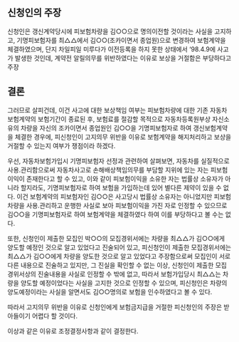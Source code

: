 ## 신청인의 주장
신청인은 갱신계약당시에 피보험차량을 김○○으로 명의이전할 것이라는 사실을 고지하고, 기명피보험자를 최△△에서 김○○(조카이면서 종업원)으로 변경하여 보험계약을 체결하였으며, 단지 차일피일 미루다가 이전등록을 하지 못한 상태에서 ‘98.4.9에 사고가 발생한 것인데, 계약전 알릴의무를 위반하였다는 이유로 보상을 거절함은 부당하다고 주장

## 결론
그러므로 살피건데, 이건 사고에 대한 보상책임 여부는 피보험차량에 대한 기존 자동차보험계약의 보험기간이 종료된 후, 보험료를 절감할 목적으로 자동차등록원부상 자신소유의 차량을 자신의 조카이면서 종업원인 김○○을 기명피보험자로 하여 갱신보험계약을 체결한 경우에, 피신청인이  고지의무 위반을 이유로 보험계약을 해지처리하고 보상을 거절할 수 있는지 여부가 쟁점이라 하겠다. 

우선, 자동차보험가입시 기명피보험자 선정과 관련하여 살펴보면, 자동차를 실질적으로 사용․관리함으로써 자동차사고로 손해배상책임의무를 부담할 지위에 있는 자는 피보험이익이 존재한다고 할 수 있고, 이와 같이 피보험이익을 소유한 자는 법률상 소유자가 아니라 할지라도, 기명피보험자로 하여 보험을 가입하는데 있어 별다른 제약이 있을 수 없다. 이건 보험계약의 피보험자인 김○○은 사고당시 법률상 소유자는 아니었지만 피보험차량을 사용․관리하고 운행한 사실로 보아 피보험이익을 가진 자로 인정할 수 있으므로 김○○을 기명피보험자로 하여 보험계약을 체결하였다 하여 이를 부당하다고 볼 수는 없다.

또한, 신청인이 제출한 모집인 박○○의 모집경위서에는 차량을 최△△가 김○○에게 양도할 예정인 것으로 알고 있었다고 진술되어 있고, 피신청인이 제출한 모집경위서에는 최△△가 김○○에게 차량을 양도한 것으로 알고 있었다고 주장함으로써 모집인이 서로 다른 내용으로 진술하고 있지만, 그 진실을 확인할 수 없는 이상, 신청인이 제출한 모집경위서상의 진술내용을 사실로 인정할 수 밖에 없고, 따라서 보험가입당시 최△△는 차량을 양도할 예정이었다는 사실을 고지한 것으로 인정할 수 있으며, 피신청인은 차량의 양도예정이라는 사실을 알면서도 김○○명의로 보험을 인수하였다고 볼 수 있다.

따라서 고지의무 위반을 이유로 신청인에게 보험금지급을 거절한 피신청인의 주장은 받아들이기 어렵다 할 것이다.

이상과 같은 이유로 조정결정사항과 같이 결정한다.